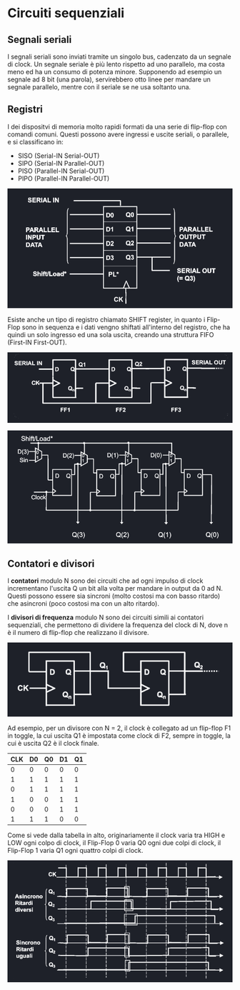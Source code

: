 # Circuiti sequenziali
## Segnali seriali
I segnali seriali sono inviati tramite un singolo bus, cadenzato da un segnale di clock. Un segnale seriale è più lento rispetto ad uno parallelo, ma costa meno ed ha un consumo di potenza minore. Supponendo ad esempio un segnale ad 8 bit (una parola), servirebbero otto linee per mandare un segnale parallelo, mentre con il seriale se ne usa soltanto una.
## Registri
I dei dispositvi di memoria molto rapidi formati da una serie di flip-flop con comandi comuni. Questi possono avere ingressi e uscite seriali, o parallele, e si classificano in:

 - SISO (Serial-IN Serial-OUT)
 - SIPO (Serial-IN Parallel-OUT)
 - PISO (Parallel-IN Serial-OUT)
 - PIPO (Parallel-IN Parallel-OUT)

![alt text](../img/lezione_04.md/image.png)

Esiste anche un tipo di registro chiamato SHIFT register, in quanto i Flip-Flop sono in sequenza e i dati vengno shiftati all'interno del registro, che ha quindi un solo ingresso ed una sola uscita, creando una struttura FIFO (First-IN First-OUT).

![alt text](../img/lezione_04.md/image-1.png)

![alt text](../img/lezione_04.md/image-2.png)

## Contatori e divisori
I **contatori** modulo N sono dei circuiti che ad ogni impulso di clock incrementano l'uscita Q un bit alla volta per mandare in output da 0 ad N. Questi possono essere sia sincroni (molto costosi ma con basso ritardo) che asincroni (poco costosi ma con un alto ritardo).

I **divisori di frequenza** modulo N sono dei circuiti simili ai contatori sequenziali, che permettono di dividere la frequenza del clock di N, dove n è il numero di flip-flop che realizzano il divisore.

![alt text](../img/lezione_04.md/image-3.png)

Ad esempio, per un divisore con N = 2, il clock è collegato ad un flip-flop F1 in toggle, la cui uscita Q1 è impostata come clock di F2, sempre in toggle, la cui è uscita Q2 è il clock finale.


| CLK | D0 | **Q0** | D1 | **Q1** |
| --- | -- | -- | -- | -- |
| 0   | 0  | 0  | 0  | 0  |
| 1   | 1  | 1  | 1  | 1  |
| 0   | 1  | 1  | 1  | 1  |
| 1   | 0  | 0  | 1  | 1  |
| 0   | 0  | 0  | 1  | 1  |
| 1   | 1  | 1  | 0  | 0  |

Come si vede dalla tabella in alto, originariamente il clock varia tra HIGH e LOW ogni colpo di clock, il Flip-Flop 0 varia Q0 ogni due colpi di clock, il Flip-Flop 1 varia Q1 ogni quattro colpi di clock.

![alt text](../img/lezione_04.md/image-4.png)
